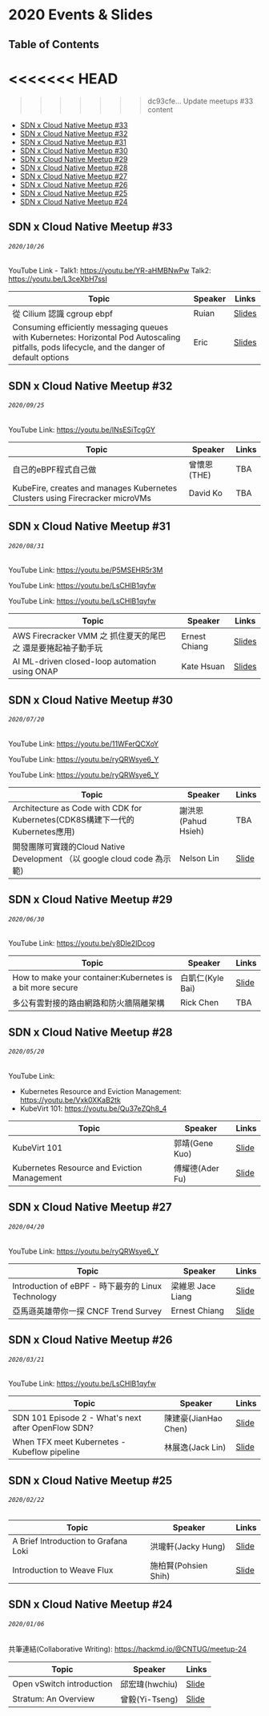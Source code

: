 # 2020 Events & Slides

## Table of Contents
<<<<<<< HEAD
=======

>>>>>>> dc93cfe... Update meetups #33 content
- [SDN x Cloud Native Meetup #33](#sdn-x-cloud-native-meetup-33)
- [SDN x Cloud Native Meetup #32](#sdn-x-cloud-native-meetup-32)
- [SDN x Cloud Native Meetup #31](#sdn-x-cloud-native-meetup-31)
- [SDN x Cloud Native Meetup #30](#sdn-x-cloud-native-meetup-30)
- [SDN x Cloud Native Meetup #29](#sdn-x-cloud-native-meetup-29)
- [SDN x Cloud Native Meetup #28](#sdn-x-cloud-native-meetup-28)
- [SDN x Cloud Native Meetup #27](#sdn-x-cloud-native-meetup-27)
- [SDN x Cloud Native Meetup #26](#sdn-x-cloud-native-meetup-26)
- [SDN x Cloud Native Meetup #25](#sdn-x-cloud-native-meetup-25)
- [SDN x Cloud Native Meetup #24](#sdn-x-cloud-native-meetup-24)

## SDN x Cloud Native Meetup #33
###### `2020/10/26`

YouTube Link -
 Talk1: https://youtu.be/YR-aHMBNwPw
 Talk2: https://youtu.be/L3ceXbH7ssI

| Topic       | Speaker        | Links |
|-------------|----------------|--------------|
| 從 Cilium 認識 cgroup ebpf | Ruian | [Slides](https://www.slideshare.net/ssuserd7d9ae/cntug-x-sdn-meetup-33-talk-1-cilium-cgroup-ebpf-ruian) |
| Consuming efficiently messaging queues with Kubernetes: Horizontal Pod Autoscaling pitfalls, pods lifecycle, and the danger of default options | Eric | [Slides](https://speakerdeck.com/erickhun/aws-sqs-queues-and-kubernetes-autoscaling-pitfalls-stories) |

## SDN x Cloud Native Meetup #32
###### `2020/09/25`

YouTube Link: https://youtu.be/lNsESiTcgGY

| Topic       | Speaker        | Links |
|-------------|----------------|--------------|
| 自己的eBPF程式自己做 | 曾懷恩(THE) | TBA |
| KubeFire, creates and manages Kubernetes Clusters using Firecracker microVMs | David Ko | TBA |


## SDN x Cloud Native Meetup #31
###### `2020/08/31`

YouTube Link: https://youtu.be/P5MSEHR5r3M

YouTube Link: https://youtu.be/LsCHlB1qyfw

YouTube Link: https://youtu.be/LsCHlB1qyfw

| Topic       | Speaker        | Links |
|-------------|----------------|--------------|
| AWS Firecracker VMM 之 抓住夏天的尾巴 之 還是要捲起袖子動手玩 | Ernest Chiang | [Slides](https://www.ernestchiang.com/files/firecracker-cloud-native-taiwan-2020-0831/) |
| AI ML-driven closed-loop automation using ONAP | Kate Hsuan | [Slides](https://www.slideshare.net/ssuserd7d9ae/aimldriven-closedloop-automation-using-onap-kate-hsuan) |


## SDN x Cloud Native Meetup #30
###### `2020/07/20`

YouTube Link: https://youtu.be/11WFerQCXoY

YouTube Link: https://youtu.be/ryQRWsye6_Y

YouTube Link: https://youtu.be/ryQRWsye6_Y

| Topic       | Speaker        | Links |
|-------------|----------------|--------------|
| Architecture as Code with CDK for Kubernetes(CDK8S構建下一代的Kubernetes應用) | 謝洪恩(Pahud Hsieh) | TBA |
| 開發團隊可實踐的Cloud Native Development （以 google cloud code 為示範) | Nelson Lin | [Slide](https://www.slideshare.net/ssuserd7d9ae/20200720cloud-native-develoment-nelson-lin) |

## SDN x Cloud Native Meetup #29
###### `2020/06/30`

YouTube Link: https://youtu.be/y8Dle2IDcog

| Topic       | Speaker        | Links |
|-------------|----------------|--------------|
| How to make your container:Kubernetes is a bit more secure | 白凱仁(Kyle Bai) | [Slide](https://speakerdeck.com/kairen/how-to-make-your-container-kubernetes-is-a-bit-more-secure) |
| 多公有雲對接的路由網路和防火牆隔離架構| Rick Chen | TBA |

## SDN x Cloud Native Meetup #28
###### `2020/05/20`

YouTube Link: 
 - Kubernetes Resource and Eviction Management: https://youtu.be/Vxk0XKaB2tk
 - KubeVirt 101: https://youtu.be/Qu37eZQh8_4

| Topic       | Speaker        | Links |
|-------------|----------------|--------------|
| KubeVirt 101 | 郭靖(Gene Kuo) | [Slide](https://docs.google.com/presentation/d/1vP0QYNHctD5Y_59SRJzAsfP6elzooCJusB_7w9-amww/edit?usp=sharing) |
| Kubernetes Resource and Eviction Management| 傅耀德(Ader Fu) | [Slide](https://speakerdeck.com/ydfu/kubernetes-resource-and-eviction-management) |

## SDN x Cloud Native Meetup #27
###### `2020/04/20`

YouTube Link: https://youtu.be/ryQRWsye6_Y

| Topic       | Speaker        | Links |
|-------------|----------------|--------------|
| Introduction of eBPF - 時下最夯的 Linux Technology | 梁維恩 Jace Liang | [Slide](https://www.slideshare.net/b43612/introduction-of-ebpf-linux-technology?fbclid=IwAR0lggVwtXdHvwsplXqeqSsIGIn9lMtlBFS-bEs8VZS8pjTWtL2km4Sr0vw) |
| 亞馬遜英雄帶你一探 CNCF Trend Survey | Ernest Chiang | [Slide](https://speakerdeck.com/dwchiang/reading-2019-cncf-survey) |

## SDN x Cloud Native Meetup #26
###### `2020/03/21`

YouTube Link: https://youtu.be/LsCHlB1qyfw

| Topic       | Speaker        | Links |
|-------------|----------------|--------------|
| SDN 101 Episode 2 - What's next after OpenFlow SDN? | 陳建豪(JianHao Chen) | [Slide](https://www.slideshare.net/JianHaoChen1/sdn-1012) |
| When TFX meet Kubernetes - Kubeflow pipeline | 林展逸(Jack Lin) | [Slide](https://speakerdeck.com/chanyilin/tfx-and-kubeflow-pipeline-tutorial) |

## SDN x Cloud Native Meetup #25
###### `2020/02/22`

| Topic       | Speaker        | Links |
|-------------|----------------|--------------|
| A Brief Introduction to Grafana Loki | 洪瓏軒(Jacky Hung) | [Slide](https://docs.google.com/presentation/d/18aAVJqG6DxdeTYQaDahnvTPCgzzHWNv0OSAc_s46v8o/edit?usp=sharing) |
| Introduction to Weave Flux | 施柏賢(Pohsien Shih) | [Slide](https://speakerdeck.com/pohsien/introduction-to-weave-flux) |

## SDN x Cloud Native Meetup #24
###### `2020/01/06`
共筆連結(Collaborative Writing): https://hackmd.io/@CNTUG/meetup-24

| Topic       | Speaker        | Links |
|-------------|----------------|--------------|
| Open vSwitch introduction | 邱宏瑋(hwchiu) | [Slide](https://www.slideshare.net/hongweiqiu/open-vswitch-introduction) |
| Stratum: An Overview | 曾毅(Yi-Tseng) | [Slide](https://docs.google.com/presentation/d/12QmbQccq9VOjom1HQRCqJFXb8ZFw02zaKQAm4Nu1ltw/edit?usp=sharing) |
